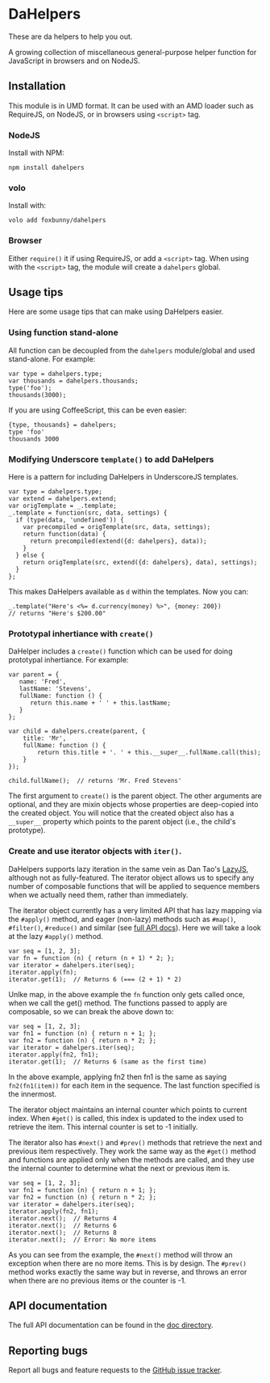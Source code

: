 # DaHelpers

These are da helpers to help you out.

A growing collection of miscellaneous general-purpose helper function for
JavaScript in browsers and on NodeJS.

## Installation

This module is in UMD format. It can be used with an AMD loader such as
RequireJS, on NodeJS, or in browsers using `<script>` tag.

### NodeJS

Install with NPM:

    npm install dahelpers


### volo

Install with:

    volo add foxbunny/dahelpers


### Browser

Either `require()` it if using RequireJS, or add a `<script>` tag. When using
with the `<script>` tag, the module will create a `dahelpers` global.

## Usage tips

Here are some usage tips that can make using DaHelpers easier.

### Using function stand-alone

All function can be decoupled from the `dahelpers` module/global and used
stand-alone. For example:

    var type = dahelpers.type;
    var thousands = dahelpers.thousands;
    type('foo');
    thousands(3000);

If you are using CoffeeScript, this can be even easier:

    {type, thousands} = dahelpers;
    type 'foo'
    thousands 3000

### Modifying Underscore `template()` to add DaHelpers

Here is a pattern for including DaHelpers in UnderscoreJS templates.

    var type = dahelpers.type;
    var extend = dahelpers.extend;
    var origTemplate = _.template;
    _.template = function(src, data, settings) {
      if (type(data, 'undefined')) {
        var precompiled = origTemplate(src, data, settings);
        return function(data) {
          return precompiled(extend({d: dahelpers}, data));
        }
      } else {
        return origTemplate(src, extend({d: dahelpers}, data), settings);
      }
    };


This makes DaHelpers available as `d` within the templates. Now you can:

    _.template("Here's <%= d.currency(money) %>", {money: 200})
    // returns "Here's $200.00"

### Prototypal inhertiance with `create()`

DaHelper includes a `create()` function which can be used for doing prototypal
inhertiance. For example:

    var parent = {
       name: 'Fred',
       lastName: 'Stevens',
       fullName: function () {
          return this.name + ' ' + this.lastName;
       }
    };

    var child = dahelpers.create(parent, {
        title: 'Mr',
        fullName: function () {
            return this.title + '. ' + this.__super__.fullName.call(this);
        }
    });

    child.fullName();  // returns 'Mr. Fred Stevens'

The first argument to `create()` is the parent object. The other arguments are
optional, and they are mixin objects whose properties are deep-copied into the
created object. You will notice that the created object also has a `__super__`
property which points to the parent object (i.e., the child's prototype).

### Create and use iterator objects with `iter()`.

DaHelpers supports lazy iteration in the same vein as Dan Tao's
[LazyJS](http://danieltao.com/lazy.js/), although not as fully-featured. The
iterator object allows us to specify any number of composable functions that
will be applied to sequence members when we actually need them, rather than
immediately.

The iterator object currently has a very limited API that has lazy mapping via
the `#apply()` method, and eager (non-lazy) methods such as `#map()`,
`#filter()`, `#reduce()` and similar (see [full API
docs](https://github.com/foxbunny/dahelpers/blob/master/doc/dahelpers.mkd#iterator-object)).
Here we will take a look at the lazy `#apply()` method.

    var seq = [1, 2, 3];
    var fn = function (n) { return (n + 1) * 2; };
    var iterator = dahelpers.iter(seq);
    iterator.apply(fn);
    iterator.get(1);  // Returns 6 (=== (2 + 1) * 2)

Unlke map, in the above example the `fn` function only gets called once, when
we call the get() method. The functions passed to apply are composable, so we
can break the above down to:

    var seq = [1, 2, 3];
    var fn1 = function (n) { return n + 1; };
    var fn2 = function (n) { return n * 2; };
    var iterator = dahelpers.iter(seq);
    iterator.apply(fn2, fn1);
    iterator.get(1);  // Returns 6 (same as the first time)

In the above example, applying fn2 then fn1 is the same as saying
`fn2(fn1(item))` for each item in the sequence. The last function specified is
the innermost.

The iterator object maintains an internal counter which points to current
index. When `#get()` is called, this index is updated to the index used to
retrieve the item. This internal counter is set to -1 initially.

The iterator also has `#next()` and `#prev()` methods that retrieve the next
and previous item respectively. They work the same way as the `#get()` method
and functions are applied only when the methods are called, and they use the
internal counter to determine what the next or previous item is.

    var seq = [1, 2, 3];
    var fn1 = function (n) { return n + 1; };
    var fn2 = function (n) { return n * 2; };
    var iterator = dahelpers.iter(seq);
    iterator.apply(fn2, fn1);
    iterator.next();  // Returns 4
    iterator.next();  // Returns 6
    iterator.next();  // Returns 8
    iterator.next();  // Error: No more items

As you can see from the example, the `#next()` method will throw an exception
when there are no more items. This is by design. The `#prev()` method works
exactly the same way but in reverse, and throws an error when there are no
previous items or the counter is -1.

## API documentation

The full API documentation can be found in the [doc
directory](https://github.com/foxbunny/dahelpers/blob/master/doc/dahelpers.mkd).

## Reporting bugs

Report all bugs and feature requests to the [GitHub issue
tracker](https://github.com/foxbunny/dahelpers/issues).
